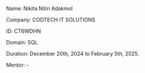 
Name: Nikita Nitin Adakmol

Company: CODTECH IT SOLUTIONS

ID: CT6WDHN

Domain: SQL

Duration: December
 20th, 2024 to February 5th, 2025.

Mentor: -

